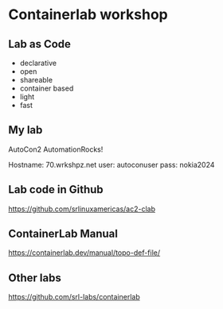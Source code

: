 # Containerlab workshop

## Lab as Code

- declarative
- open
- shareable
- container based
- light
- fast

## My lab
AutoCon2
AutomationRocks!

Hostname: 70.wrkshpz.net
user: autoconuser
pass: nokia2024

## Lab code in Github

https://github.com/srlinuxamericas/ac2-clab

## ContainerLab Manual

https://containerlab.dev/manual/topo-def-file/

## Other labs

https://github.com/srl-labs/containerlab